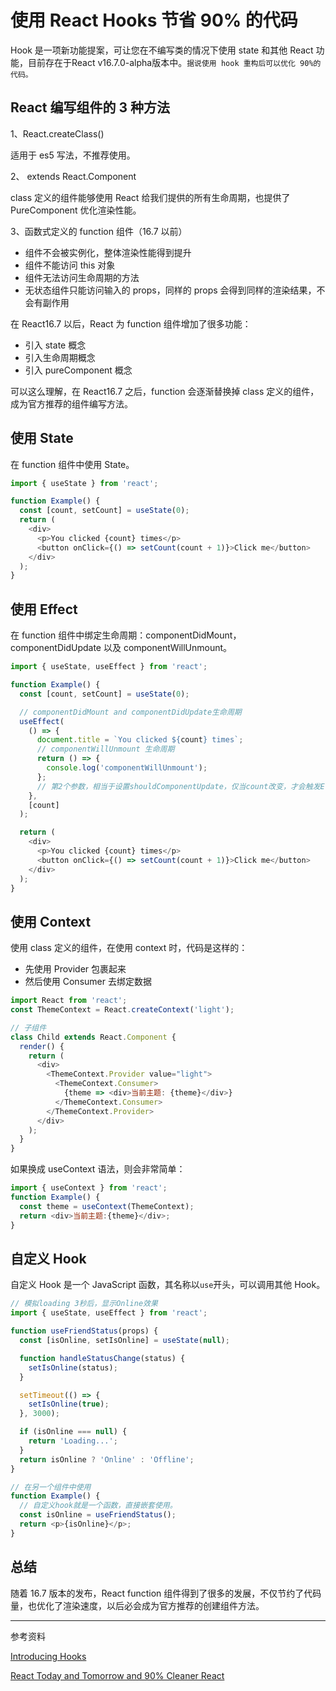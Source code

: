 # 使用 React Hooks 节省 90% 的代码

Hook 是一项新功能提案，可让您在不编写类的情况下使用 state 和其他 React 功能，目前存在于React v16.7.0-alpha版本中。`据说使用 hook 重构后可以优化 90%的代码。`

## React 编写组件的 3 种方法

1、React.createClass()

适用于 es5 写法，不推荐使用。

2、 extends React.Component

class 定义的组件能够使用 React 给我们提供的所有生命周期，也提供了 PureComponent 优化渲染性能。

3、函数式定义的 function 组件（16.7 以前）

- 组件不会被实例化，整体渲染性能得到提升
- 组件不能访问 this 对象
- 组件无法访问生命周期的方法
- 无状态组件只能访问输入的 props，同样的 props 会得到同样的渲染结果，不会有副作用

在 React16.7 以后，React 为 function 组件增加了很多功能：

- 引入 state 概念
- 引入生命周期概念
- 引入 pureComponent 概念

可以这么理解，在 React16.7 之后，function 会逐渐替换掉 class 定义的组件，成为官方推荐的组件编写方法。

## 使用 State

在 function 组件中使用 State。

```js
import { useState } from 'react';

function Example() {
  const [count, setCount] = useState(0);
  return (
    <div>
      <p>You clicked {count} times</p>
      <button onClick={() => setCount(count + 1)}>Click me</button>
    </div>
  );
}
```

## 使用 Effect

在 function 组件中绑定生命周期：componentDidMount，componentDidUpdate 以及 componentWillUnmount。

```js
import { useState, useEffect } from 'react';

function Example() {
  const [count, setCount] = useState(0);

  // componentDidMount and componentDidUpdate生命周期
  useEffect(
    () => {
      document.title = `You clicked ${count} times`;
      // componentWillUnmount 生命周期
      return () => {
        console.log('componentWillUnmount');
      };
      // 第2个参数，相当于设置shouldComponentUpdate，仅当count改变，才会触发Effect
    },
    [count]
  );

  return (
    <div>
      <p>You clicked {count} times</p>
      <button onClick={() => setCount(count + 1)}>Click me</button>
    </div>
  );
}
```

## 使用 Context

使用 class 定义的组件，在使用 context 时，代码是这样的：

- 先使用 Provider 包裹起来
- 然后使用 Consumer 去绑定数据

```js
import React from 'react';
const ThemeContext = React.createContext('light');

// 子组件
class Child extends React.Component {
  render() {
    return (
      <div>
        <ThemeContext.Provider value="light">
          <ThemeContext.Consumer>
            {theme => <div>当前主题: {theme}</div>}
          </ThemeContext.Consumer>
        </ThemeContext.Provider>
      </div>
    );
  }
}
```

如果换成 useContext 语法，则会非常简单：

```js
import { useContext } from 'react';
function Example() {
  const theme = useContext(ThemeContext);
  return <div>当前主题:{theme}</div>;
}
```

## 自定义 Hook

自定义 Hook 是一个 JavaScript 函数，其名称以`use`开头，可以调用其他 Hook。

```js
// 模拟loading 3秒后，显示Online效果
import { useState, useEffect } from 'react';

function useFriendStatus(props) {
  const [isOnline, setIsOnline] = useState(null);

  function handleStatusChange(status) {
    setIsOnline(status);
  }

  setTimeout(() => {
    setIsOnline(true);
  }, 3000);

  if (isOnline === null) {
    return 'Loading...';
  }
  return isOnline ? 'Online' : 'Offline';
}

// 在另一个组件中使用
function Example() {
  // 自定义hook就是一个函数，直接嵌套使用。
  const isOnline = useFriendStatus();
  return <p>{isOnline}</p>;
}
```

## 总结

随着 16.7 版本的发布，React function 组件得到了很多的发展，不仅节约了代码量，也优化了渲染速度，以后必会成为官方推荐的创建组件方法。

---

参考资料

[Introducing Hooks](https://reactjs.org/docs/hooks-intro.html)

[React Today and Tomorrow and 90% Cleaner React](https://www.youtube.com/watch?v=dpw9EHDh2bM)
